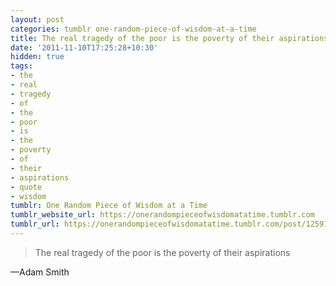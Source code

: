 ```yaml
---
layout: post
categories: tumblr one-random-piece-of-wisdom-at-a-time
title: The real tragedy of the poor is the poverty of their aspirations
date: '2011-11-10T17:25:28+10:30'
hidden: true
tags:
- the
- real
- tragedy
- of
- the
- poor
- is
- the
- poverty
- of
- their
- aspirations
- quote
- wisdom
tumblr: One Random Piece of Wisdom at a Time
tumblr_website_url: https://onerandompieceofwisdomatatime.tumblr.com
tumblr_url: https://onerandompieceofwisdomatatime.tumblr.com/post/12591792176/the-real-tragedy-of-the-poor-is-the-poverty-of
---
```

> The real tragedy of the poor is the poverty of their aspirations

—Adam Smith
